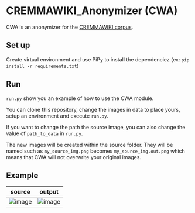 # CREMMAWIKI_Anonymizer (CWA)

CWA is an anonymizer for the [CREMMAWIKI corpus](https://github.com/HTR-United/cremma-wikipedia).

## Set up

Create virtual environment and use PiPy to install the dependenciez (ex: `pip install -r requirements.txt`)

## Run

`run.py` show you an example of how to use the CWA module. 

You can clone this repository, change the images in data to place yours, setup an environment and execute `run.py`.

If you want to change the path the source image, you can also change the value of `path_to_data` in `run.py`.

The new images will be created within the source folder. They will be named such as `my_source_img.png` becomes `my_source_img.out.png` which means that CWA will not overwrite your original images. 


## Example 

| source | output |
| :----: | :----: |
| ![image](https://user-images.githubusercontent.com/33317799/161180583-74f908ad-6f29-45b2-b121-4c1bbd36291a.png) | ![image](https://user-images.githubusercontent.com/33317799/161180643-cf4e70b8-026b-4e7c-9797-1ac07ac13497.png) |



